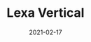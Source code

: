 ---
title: "Lexa Vertical"
image_primary: "img/LEXA_Aplique_1_Vertical_3x3_USA.jpg"
description: "LEXA%20is%20a%20wall%20lamp%20with%20a%20conclusive%20look%20given%20its%20measures%A0and%20high%20decorative%20and%20luminic%20features.%20It%20has%20a%20fix%20arm%20holding%20the%20shade%20with%20a%20projection%20from%A0the%20wall%20of%2034%20cm%20and%20it%20is%20produced%20in%20brass%20with%20chrome%A0or%20nickel%20finish.%20Lexa%20FL%20has%20an%20optional%20base%2C%20to%20be%20supplied%20in%20horizontal%A0or%20vertical%20format%20depending%20on%20users%20needs%2C%20both%20formats%A0incorporate%20a%20switch%20on%20the%20front%20part.%20Available%20with%20a%20double%20shade%20made%20of%20translucid%20material.%20For%20a%20higher%20resistance%20to%20heat%2C%20inner%20shade%20has%20a%20white%A0polyester%20support%20and%20outer%20shade%20comes%20in%20glass%20PVC.%0A%0A"
designer: "Joana Bover"
tags: 
  - "Bover"
  - "Wall"
  - "Indoor"
  - "Indoor Lamps"
href: "https://www.bover.es/en/lamp/lexa-vertical/"
category: "indoor-lamps"
subtitle: ""
manufacturer: "Bover"
slug: "/manufacturers/bover/indoor-lamps/joana-bover-lexa-vertical"
date: "2021-02-17"
---